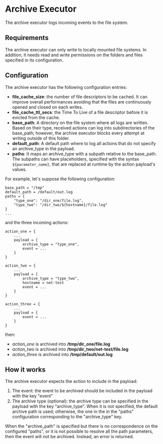# Archive Executor

The archive executor logs incoming events to the file system.

## Requirements
The archive executor can only write to locally mounted file systems.
In addition, it needs read and write permissions on the folders and files specified in its configuration.


## Configuration
The archive executor has the following configuration entries:

- __file_cache_size__: the number of file descriptors to be cached. 
It can improve overall performances avoiding that the files are continuously opened and closed on each writes.  
- __file_cache_ttl_secs__: the Time To Live of a file descriptor before it is evicted from the cache.
- __base_path__: A directory on the file system where all logs are written.
Based on their type, received actions can log into subdirectories of the base_path; 
however, the archive executor blocks every attempt at writing outside of this folder. 
- __default_path__: A default path where to log all actions that do not specify an archive_type in the payload.  
- __paths__: It maps an archive_type with a subpath relative to the base_path. 
The subpaths can have placeholders, specified with the syntax ```${parameter_name}```, that are replaced at runtime by the action payload's values.

For example, let's suppose the following configuration:
```
base_path = "/tmp"
default_path = /default/out.log
paths = {
    "type_one": "/dir_one/file.log",
    "type_two": "/dir_two/${hostname}/file.log"
}
...
``` 

and the three incoming actions:
```
action_one = {
    ...
    payload = {
        archive_type = "type_one",
        event = ...
    }
}

action_two = {
    ...
    payload = {
        archive_type = "type_two",
        hostname = net-test
        event = ...
    }
}

action_three = {
    ...
    payload = {
        event = ...
    }
}

```

then:

  - _action_one_ is archived into __/tmp/dir_one/file.log__
  - _action_two_ is archived into __/tmp/dir_two/net-test/file.log__
  - _action_three_ is archived into __/tmp/default/out.log__


## How it works
The archive executor expects the action to include in the payload:

1. The event: the event to be archived should be included in the payload with the key "event"
1. The archive type (optional): the archive type can be specified in the payload with the key "archive_type". 
When it is not specified, the default archive path is used; 
otherwise, the one in the in the "paths" configuration corresponding to the "archive_type" key.

When the "archive_path" is specified but there is no correspondence on the configured "paths",
or it is not possible to resolve all the path parameters, then the event will not be archived. 
Instead, an error is returned.  
 
